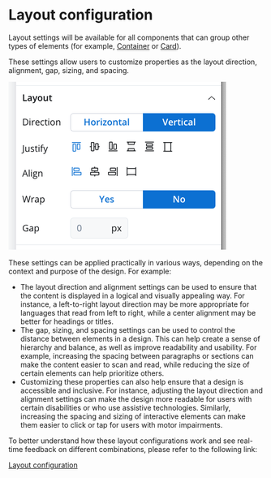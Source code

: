 # Layout configuration

Layout settings will be available for all components that can group other types of elements (for example, [Container](./ui-component-types/root-components/container.md) or [Card](./ui-component-types/root-components/card.md)).

These settings allow users to customize properties as the layout direction, alignment, gap, sizing, and spacing.


![Layout configuration](./img/layout_configuration.png#center)



These settings can be applied practically in various ways, depending on the context and purpose of the design. For example:

- The layout direction and alignment settings can be used to ensure that the content is displayed in a logical and visually appealing way. For instance, a left-to-right layout direction may be more appropriate for languages that read from left to right, while a center alignment may be better for headings or titles.
- The gap, sizing, and spacing settings can be used to control the distance between elements in a design. This can help create a sense of hierarchy and balance, as well as improve readability and usability. For example, increasing the spacing between paragraphs or sections can make the content easier to scan and read, while reducing the size of certain elements can help prioritize others.
- Customizing these properties can also help ensure that a design is accessible and inclusive. For instance, adjusting the layout direction and alignment settings can make the design more readable for users with certain disabilities or who use assistive technologies. Similarly, increasing the spacing and sizing of interactive elements can make them easier to click or tap for users with motor impairments.

To better understand how these layout configurations work and see real-time feedback on different combinations, please refer to the following link: 

[Layout configuration](https://tburleson-layouts-demos.firebaseapp.com/#/docs)